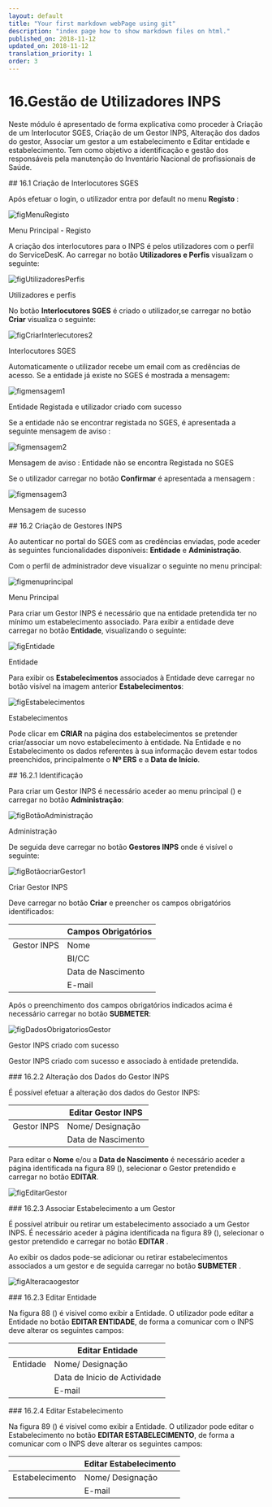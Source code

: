 ```yaml
---
layout: default
title: "Your first markdown webPage using git"
description: "index page how to show markdown files on html."
published_on: 2018-11-12
updated_on: 2018-11-12
translation_priority: 1
order: 3
---
```


<p id="GestãodeUtilizadores"></p>

# 16.Gestão de Utilizadores INPS 

Neste módulo é apresentado de forma explicativa como proceder à Criação de um Interlocutor SGES, Criação de um Gestor INPS, Alteração dos dados do gestor, Associar um gestor a um estabelecimento e Editar entidade e estabelecimento.
Tem como objetivo a identificação e gestão dos responsáveis pela manutenção do Inventário Nacional de profissionais de Saúde.

<p id="CriarInterlecutores"></p>
## 16.1 Criação de Interlocutores SGES 

Após efetuar o login, o utilizador entra por default no menu **Registo** :

![figMenuRegisto](img/pages/cap16/16_0_7.JPG)

<p class="caption" id="figMenuRegisto"> Menu Principal - Registo </p>

A criação dos interlocutores para o INPS é pelos utilizadores com o perfil do ServiceDesK. Ao carregar no botão **Utilizadores e Perfis** visualizam o seguinte: 

![figUtilizadoresPerfis](img/pages/cap16/16_0_8.JPG)

<p class="caption" id="figUtilizadoresPerfis"> Utilizadores e perfis </p>

No botão **Interlocutores SGES** é criado o utilizador,se  carregar no botão **Criar**  visualiza o seguinte:
 
 ![figCriarInterlecutores2](img/pages/cap16/16_1_2.JPG)
 
 <p class="caption" id="figCriarInterlecutores2"> Interlocutores SGES </p>
 
 Automaticamente o utilizador recebe um email com as credências de acesso. Se a entidade já existe no SGES é mostrada a mensagem:
 
  ![figmensagem1](img/pages/cap16/16_1_4.JPG)
  
  <p class="caption" id="figmensagem1"> Entidade Registada e utilizador criado com sucesso </p>
  
  Se a entidade não se encontrar registada no SGES, é apresentada a seguinte mensagem de aviso : 
   
  ![figmensagem2](img/pages/cap16/16_1_5.JPG)
   
  <p class="caption" id="figmensagem2"> Mensagem de aviso : Entidade não se encontra Registada no SGES </p>
   
  Se o utilizador carregar no botão **Confirmar** é apresentada a mensagem :
 
  ![figmensagem3](img/pages/cap16/16_1_6.JPG) 
   
  <p class="caption" id="figmensagem3"> Mensagem de sucesso </p>
  
<p id="CriarGestor"></p>
## 16.2 Criação de Gestores INPS

Ao autenticar no portal do SGES com as credências enviadas, pode aceder às seguintes funcionalidades disponíveis: **Entidade** e **Administração**. 

Com o perfil de administrador deve visualizar o seguinte no menu principal: 

![figmenuprincipal](img/pages/cap16/16_0_1.jpg)
 
<p class="caption" id="figmenuprincipal"> Menu Principal </p>

Para criar um Gestor INPS é necessário que na entidade pretendida ter no mínimo um estabelecimento associado.  Para exibir a entidade deve carregar no botão **Entidade**, visualizando o seguinte:

![figEntidade](img/pages/cap16/16_0_9.JPG)
 
<p class="caption" id="figEntidade"> Entidade </p>

Para exibir os **Estabelecimentos** associados à Entidade deve carregar no botão visível na imagem anterior **Estabelecimentos**: 

![figEstabelecimentos](img/pages/cap16/16_0_10.JPG)
 
<p class="caption" id="figEstabelecimentos"> Estabelecimentos </p>

Pode clicar em **CRIAR** na página dos estabelecimentos se pretender criar/associar um novo estabelecimento à entidade.
Na Entidade e no Estabelecimento os dados referentes à sua informação devem estar todos preenchidos, principalmente o **Nº ERS** e a **Data de Início**. 

<p id="IdentificacaoGestor"></p>
## 16.2.1 Identificação
 
 Para criar um Gestor INPS é necessário aceder ao menu principal ([](#figmenuprincipal)) e carregar no botão **Administração**:
 
 ![figBotãoAdministração](img/pages/cap16/16_0_12.JPG)
 
<p class="caption" id="figBotãoAdministração"> Administração </p>

De seguida deve carregar no botão **Gestores INPS** onde é visível o seguinte: 

![figBotãocriarGestor1](img/pages/cap16/16_0_13.JPG)

<p class="caption" id="figBotãocriarGestor1">Criar Gestor INPS</p>

Deve carregar no botão **Criar** e preencher os campos obrigatórios identificados:

|                  |Campos Obrigatórios                  | 
|------------------|-------------------------------------|
| Gestor INPS      | Nome                                |
|                  | BI/CC                               |
|                  | Data de Nascimento                  |
|                  | E-mail                              |     

Após o preenchimento dos campos obrigatórios indicados acima é necessário carregar no botão **SUBMETER**:

![figDadosObrigatoriosGestor](img/pages/cap16/16_0_14.JPG)

<p class="caption" id="figDadosObrigatoriosGestor"> Gestor INPS criado com sucesso </p>

Gestor INPS criado com sucesso e associado à entidade pretendida.

<p id="AlterarGestor"></p>
### 16.2.2 Alteração dos Dados do Gestor INPS

É possível efetuar a alteração dos dados do Gestor INPS:

|                  |Editar Gestor INPS                   | 
|------------------|-------------------------------------|
| Gestor INPS      | Nome/ Designação                    |
|                  | Data de Nascimento                  |

Para editar o **Nome** e/ou a **Data de Nascimento** é necessário aceder a página identificada na figura 89 ([](#figEstabelecimentos)), selecionar o Gestor pretendido e carregar no botão **EDITAR**.

![figEditarGestor](img/pages/cap16/16_0_15.JPG)

<p id="AssociarGestor"></p>
### 16.2.3 Associar Estabelecimento a um Gestor 

É possível atribuir ou retirar um estabelecimento associado a um Gestor INPS. É necessário aceder à página identificada na figura 89 ([](#figEstabelecimentos)), selecionar o gestor pretendido e carregar no botão **EDITAR** .

Ao exibir os dados pode-se adicionar ou retirar estabelecimentos associados a um gestor e de seguida carregar no botão **SUBMETER** .

![figAlteracaogestor](img/pages/cap16/16_0_16.JPG)


<p id="EditarEntidadeINPS"></p>
### 16.2.3 Editar Entidade 

Na figura 88 ([](figEntidade)) é visivel como exibir a Entidade.
O utilizador pode editar a Entidade no botão **EDITAR ENTIDADE**, de forma a comunicar com o INPS deve alterar os seguintes campos: 

|                  |Editar Entidade                      | 
|------------------|-------------------------------------|
| Entidade         | Nome/ Designação                    |
|                  | Data de Inicio de Actividade        |
|                  | E-mail                              |


<p id="EditarEstabelecimentoINPS"></p>
### 16.2.4 Editar Estabelecimento 

Na figura 89 ([](figEstabelecimentos)) é visivel como exibir a Entidade.
O utilizador pode editar o Estabelecimento no botão **EDITAR ESTABELECIMENTO**, de forma a comunicar com o INPS deve alterar os seguintes campos:

|                  |Editar Estabelecimento               | 
|------------------|-------------------------------------|
| Estabelecimento  | Nome/ Designação                    |
|                  | E-mail                              |












